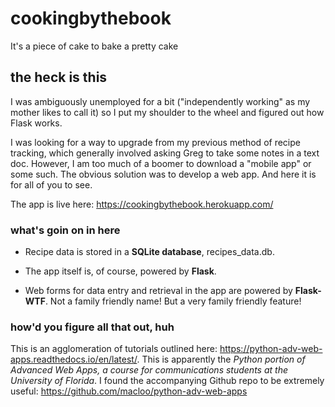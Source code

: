 # cookingbythebook
It's a piece of cake to bake a pretty cake

## the heck is this

I was ambiguously unemployed for a bit ("independently working" as my mother likes to call it) so I put my shoulder to the wheel and figured out how Flask works. 

I was looking for a way to upgrade from my previous method of recipe tracking, which generally involved asking Greg to take some notes in a text doc. However, I am too much of a boomer to download a "mobile app" or some such. The obvious solution was to develop a web app. And here it is for all of you to see. 

The app is live here: https://cookingbythebook.herokuapp.com/

### what's goin on in here

* Recipe data is stored in a **SQLite database**, recipes_data.db.

* The app itself is, of course, powered by **Flask**.

* Web forms for data entry and retrieval in the app are powered by **Flask-WTF**. Not a family friendly name! But a very family friendly feature!

### how'd you figure all that out, huh

This is an agglomeration of tutorials outlined here: https://python-adv-web-apps.readthedocs.io/en/latest/. This is apparently the _Python portion of Advanced Web Apps, a course for communications students at the University of Florida_. I found the accompanying Github repo to be extremely useful: https://github.com/macloo/python-adv-web-apps
